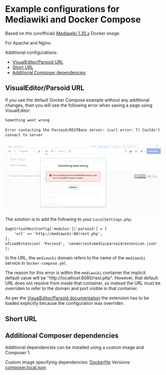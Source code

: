 # Example configurations for Mediawiki and Docker Compose

Based on the (unofficial) [Mediawiki 1.35.x](https://hub.docker.com/_/mediawiki) Docker image.

For Apache and Nginx.

Additional configurations:

* [VisualEditor/Parsoid URL](#visualeditorparsoid-url)
* [Short URL](#short-url)
* [Additional Composer dependencies](#additional-dependencies)


## VisualEditor/Parsoid URL
If you use the default Docker Compose example without any additional changes, then you will see the following error when saving a page using VisualEditor:

    Something went wrong

    Error contacting the Parsoid/RESTBase server: (curl error: 7) Couldn't connect to server

![Parsoid Error](parsoid_error.png)

The solution is to add the following to your `LocalSettings.php`:

    $wgVirtualRestConfig['modules']['parsoid'] = [
        'url' => 'http://mediawiki:80/rest.php',
    ];
    wfLoadExtension( 'Parsoid', 'vendor/wikimedia/parsoid/extension.json' );

In the URL, the `mediawiki` domain refers to the name of the `mediawiki` service in `docker-compose.yml`.

The reason for this error is within the `mediawiki` container the implicit default value will be "http://localhost:8080/rest.php".
However, that default URL does not resolve from inside that container, so instead the URL must be overriden to refer to the domain and port visible in that container.

As per the [VisualEditor/Parsoid documentation](https://www.mediawiki.org/wiki/Extension:VisualEditor#Linking_with_Parsoid) the extension has to be loaded explicitly because the configuration was overriden.


## Short URL


## Additional Composer dependencies

Additional dependencies can be installed using a custom image and Composer 1.

Custom image specifying dependencies: [Dockerfile](apache/Dockerfile)
Versions: [composer.local.json](apache/composer.local.json)
